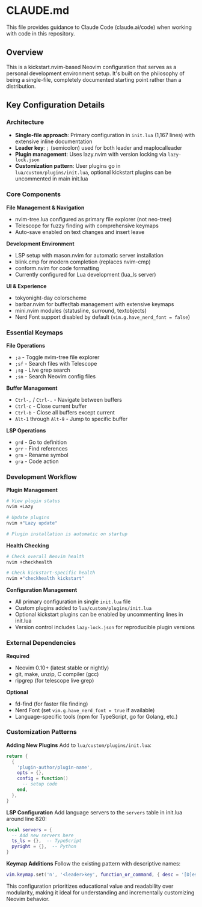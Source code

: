 # CLAUDE.md

This file provides guidance to Claude Code (claude.ai/code) when working with code in this repository.

## Overview

This is a kickstart.nvim-based Neovim configuration that serves as a personal development environment setup. It's built on the philosophy of being a single-file, completely documented starting point rather than a distribution.

## Key Configuration Details

### Architecture
- **Single-file approach**: Primary configuration in `init.lua` (1,167 lines) with extensive inline documentation
- **Leader key**: `;` (semicolon) used for both leader and maplocalleader
- **Plugin management**: Uses lazy.nvim with version locking via `lazy-lock.json`
- **Customization pattern**: User plugins go in `lua/custom/plugins/init.lua`, optional kickstart plugins can be uncommented in main init.lua

### Core Components

**File Management & Navigation**
- nvim-tree.lua configured as primary file explorer (not neo-tree)
- Telescope for fuzzy finding with comprehensive keymaps
- Auto-save enabled on text changes and insert leave

**Development Environment**
- LSP setup with mason.nvim for automatic server installation
- blink.cmp for modern completion (replaces nvim-cmp)
- conform.nvim for code formatting
- Currently configured for Lua development (lua_ls server)

**UI & Experience**
- tokyonight-day colorscheme
- barbar.nvim for buffer/tab management with extensive keymaps
- mini.nvim modules (statusline, surround, textobjects)
- Nerd Font support disabled by default (`vim.g.have_nerd_font = false`)

### Essential Keymaps

**File Operations**
- `;a` - Toggle nvim-tree file explorer
- `;sf` - Search files with Telescope
- `;sg` - Live grep search
- `;sn` - Search Neovim config files

**Buffer Management**
- `Ctrl-,` / `Ctrl-.` - Navigate between buffers
- `Ctrl-c` - Close current buffer
- `Ctrl-b` - Close all buffers except current
- `Alt-1` through `Alt-9` - Jump to specific buffer

**LSP Operations**
- `grd` - Go to definition
- `grr` - Find references
- `grn` - Rename symbol
- `gra` - Code action

### Development Workflow

**Plugin Management**
```bash
# View plugin status
nvim +Lazy

# Update plugins
nvim +"Lazy update"

# Plugin installation is automatic on startup
```

**Health Checking**
```bash
# Check overall Neovim health
nvim +checkhealth

# Check kickstart-specific health
nvim +"checkhealth kickstart"
```

**Configuration Management**
- All primary configuration in single `init.lua` file
- Custom plugins added to `lua/custom/plugins/init.lua` 
- Optional kickstart plugins can be enabled by uncommenting lines in init.lua
- Version control includes `lazy-lock.json` for reproducible plugin versions

### External Dependencies

**Required**
- Neovim 0.10+ (latest stable or nightly)
- git, make, unzip, C compiler (gcc)
- ripgrep (for telescope live grep)

**Optional**
- fd-find (for faster file finding)
- Nerd Font (set `vim.g.have_nerd_font = true` if available)
- Language-specific tools (npm for TypeScript, go for Golang, etc.)

### Customization Patterns

**Adding New Plugins**
Add to `lua/custom/plugins/init.lua`:
```lua
return {
  {
    'plugin-author/plugin-name',
    opts = {},
    config = function()
      -- setup code
    end,
  },
}
```

**LSP Configuration**
Add language servers to the `servers` table in init.lua around line 820:
```lua
local servers = {
  -- Add new servers here
  ts_ls = {},  -- TypeScript
  pyright = {},  -- Python
}
```

**Keymap Additions**
Follow the existing pattern with descriptive names:
```lua
vim.keymap.set('n', '<leader>key', function_or_command, { desc = '[D]escription' })
```

This configuration prioritizes educational value and readability over modularity, making it ideal for understanding and incrementally customizing Neovim behavior.